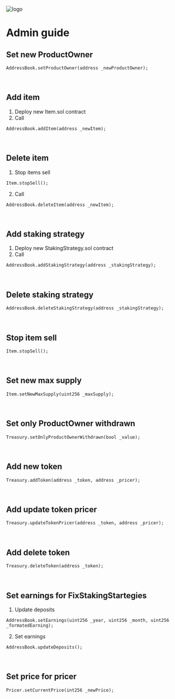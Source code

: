 ![logo](https://github.com/inveker/staking/blob/main/docs/images/logo.png) 

# Admin guide

## Set new ProductOwner

```solidity
AddressBook.setProductOwner(address _newProductOwner);
```

<br/>

## Add item

1. Deploy new Item.sol contract
2. Call 
```solidity
AddressBook.addItem(address _newItem);
```

<br/>

## Delete item

1. Stop items sell
```solidity
Item.stopSell();
```
2. Call 
```solidity
AddressBook.deleteItem(address _newItem);
```

<br/>

## Add staking strategy

1. Deploy new StakingStrategy.sol contract
2. Call 
```solidity
AddressBook.addStakingStrategy(address _stakingStrategy);
```

<br/>

## Delete staking strategy

```solidity
AddressBook.deleteStakingStrategy(address _stakingStrategy);
```

<br/>

## Stop item sell

```solidity
Item.stopSell();
```

<br/>

## Set new max supply

```solidity
Item.setNewMaxSupply(uint256 _maxSupply);
```

<br/>

## Set only ProductOwner withdrawn

```solidity
Treasury.setOnlyProductOwnerWithdrawn(bool _value);
```

<br/>

## Add new token

```solidity
Treasury.addToken(address _token, address _pricer);
```

<br/>

## Add update token pricer

```solidity
Treasury.updateTokenPricer(address _token, address _pricer);
```
<br/>

## Add delete token

```solidity
Treasury.deleteToken(address _token);
```

<br/>

## Set earnings for FixStakingStartegies

1. Update deposits
```solidity
AddressBook.setEarnings(uint256 _year, uint256 _month, uint256 _formatedEarning);
```
2. Set earnings
```solidity
AddressBook.updateDeposits();
```

<br/>

## Set price for pricer

```solidity
Pricer.setCurrentPrice(int256 _newPrice);
```